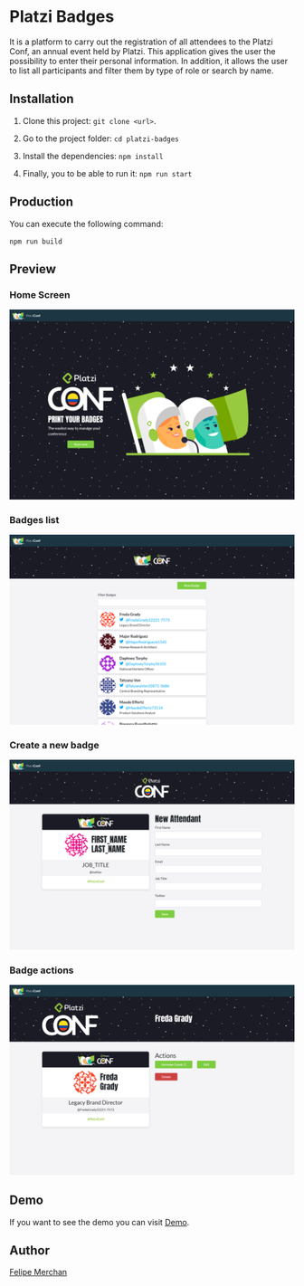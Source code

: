 # Platzi Badges

It is a platform to carry out the registration of all attendees to the Platzi Conf, an annual event held by Platzi. This application gives the user the possibility to enter their personal information. In addition, it allows the user to list all participants and filter them by type of role or search by name.

## Installation

1. Clone this project: `git clone <url>`.

2. Go to the project folder: `cd platzi-badges`

3. Install the dependencies: `npm install`

4. Finally, you to be able to run it: `npm run start`

## Production

You can execute the following command:

    npm run build

## Preview

### Home Screen

![Home Screen](https://github.com/FelipeMerchan/platzi-badges/blob/master/src/images/preview-home.png)

### Badges list

![Project Section](https://github.com/FelipeMerchan/platzi-badges/blob/master/src/images/preview-badges-list.png)

### Create a new badge

![Project Section](https://github.com/FelipeMerchan/platzi-badges/blob/master/src/images/preview-create-a-new-badge.png)

### Badge actions

![Project Section](https://github.com/FelipeMerchan/platzi-badges/blob/master/src/images/preview-badge-actions.png)

## Demo

If you want to see the demo you can visit [Demo](https://platzi-badges.felipemerchan.vercel.app/ "Demo").

## Author

[Felipe Merchan](https://github.com/FelipeMerchan "Felipe Merchan")
